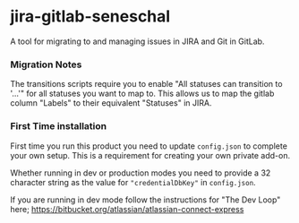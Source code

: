 # jira-gitlab-seneschal

A tool for migrating to and managing issues in JIRA and Git in GitLab.

### Migration Notes

The transitions scripts require you to enable "All statuses can transition to '...'" for all statuses you want to map to. This allows us to map the gitlab column "Labels" to their equivalent "Statuses" in JIRA.

### First Time installation

First time you run this product you need to update `config.json` to complete your own setup.
This is a requirement for creating your own private add-on.

Whether running in dev or production modes you need to provide a 32 character string as the value for `"credentialDbKey"` in `config.json`.

If you are running in dev mode follow the instructions for "The Dev Loop" here; https://bitbucket.org/atlassian/atlassian-connect-express
